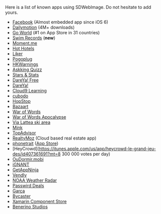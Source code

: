 Here is a list of known apps using SDWebImage.
Do not hesitate to add yours.
- [Facebook](https://itunes.apple.com/us/app/facebook/id284882215) (Almost embedded app since iOS 6)
- [Dailymotion](https://itunes.apple.com/us/app/dailymotion-video-stream/id336978041) (4M+ downloads)
- [Go World](https://itunes.apple.com/us/app/go-world-plus/id581593577) (#1 on App Store in 31 countries)
- [Swim Records](https://itunes.apple.com/us/app/swim-records/id588420533) (**new**)
- [Moment.me](https://itunes.apple.com/app/moment.me/id551340583?mt=8)
- [Hot Hotels](http://hot.co.uk)
- [Liker](https://itunes.apple.com/ca/app/liker-a-facebook-client/id543205771)
- [Pogoplug](https://itunes.apple.com/us/app/pogoplug/id306217576)
- [HKWarnings](https://itunes.apple.com/us/app/hkwarnings/id370901118)
- [Askking Quizz](https://itunes.apple.com/fr/app/askkingquizz/id547039149)
- [Stars & Stats](https://itunes.apple.com/us/app/stars-stats/id568043448)
- [DareYa! Free](https://itunes.apple.com/us/app/dare-ya!-free/id542098949)
- [DareYa!](https://itunes.apple.com/us/app/dare-ya!/id526882846)
- [Cloud9 Learning](https://itunes.apple.com/us/app/cloud9-learning/id527207186)
- [cubodo](https://itunes.apple.com/en/app/cubodo-path-moments-die-london/id509493671?mt=8)
- [HopStop](https://itunes.apple.com/us/app/hopstop/id303217144)
- [Bazaart](https://itunes.apple.com/us/app/bazaart/id515094775)
- [War of Words](https://itunes.apple.com/us/app/war-of-words-free/id395392584)
- [War of Words Apocalypse](https://itunes.apple.com/us/app/war-of-words-apocalypse/id508103291)
- [Via Lattea ski area](https://itunes.apple.com/us/app/via-lattea/id574253162)
- [Mink](http://itunes.com/apps/minkda/mink)
- [TopAdvisor](https://itunes.apple.com/us/app/id365337656)
- [RealtyMoz](http://jinibot.com/jinibot-llc-develops-cutting-edge-first-of-its-kind-real-estate-app-for-the-cloud/) (Cloud based real estate app)
- [phonetrait](http://apps.paulsteinhilber.de/phonetrait) ([App Store](http://itunes.apple.com/app/phonetrait/id479472176?ign-mpt=uo%3D6&mt=8))
- [HeyCrowd](https://itunes.apple.com/us/app/heycrowd-le-grand-jeu-des/id407361691?mt=8 300 000 votes per day)
- [OuDormir.mobi](https://itunes.apple.com/fr/app/ou-dormir/id419875144?mt=8)
- [iGNANT](https://itunes.apple.com/de/app/ignant/id500183975?mt=8)
- [GetAppNinja](http://getappninja.com)
- [Vendly](http://www.vend.ly)
- [NOAA Weather Radar](http://itunes.apple.com/WebObjects/MZStore.woa/wa/viewSoftware?id=486059426&mt=8)
- [Passwird Deals](https://itunes.apple.com/us/app/passwirddeals/id517165629)
- [Garça](https://itunes.apple.com/app/id594552266?mt=8)
- [Bycaster](https://itunes.apple.com/app/bycaster/id594950889)
- [Xamarin Component Store](http://components.xamarin.com/view/sdwebimage/)
- [Benerino Studios](http://www.BenerinoStudios.com)